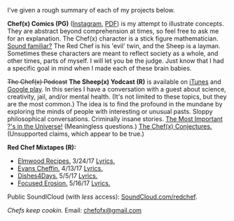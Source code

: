 I've given a rough summary of each of my projects below. 

**Chef(x) Comics (PG)** ([Instagram](https://www.instagram.com/chefofx/), [PDF](https://drive.google.com/open?id=0B1Ol8fuZMTCWZDNUX04zVmZLQ2s)) is my attempt to illustrate concepts. They are abstract beyond comprehension at times, so feel free to ask me for an explanation. The Chef(x) character is a stick figure mathematician. [Sound familiar?](http://www.xkcd.com/) The Red Chef is his 'evil' twin, and the Sheep is a layman. Sometimes these characters are meant to reflect society as a whole, and other times, parts of myself. I will let you be the judge. Just know that I had a specific goal in mind when I made each of these brain babies. 

~~The Chef(x) Podcast~~ **The Sheep(x) Yodcast (R)** is available on [iTunes](https://itunes.apple.com/us/podcast/the-chef-x-podcast/id1227336978?mt=2) and [Google play](https://playmusic.app.goo.gl/?ibi=com.google.PlayMusic&isi=691797987&ius=googleplaymusic&link=https://play.google.com/music/m/I3rgybfbwoigom32k224js4y27a?t%3DThe_Chef(x)_Podcast%26pcampaignid%3DMKT-na-all-co-pr-mu-pod-16). In this series I have a conversation with a guest about science, creativity, jail, and/or mental health. (It's not limited to these topics, but they are the most common.) The idea is to find the profound in the mundane by exploring the minds of people with interesting or unusual pasts. Sloppy philosophical conversations. Criminally insane stories. [The Most Important ?'s in the Universe!](https://drive.google.com/open?id=0B1Ol8fuZMTCWWlVXc2dfLUZTdnM) (Meaningless questions.) [The Chef(x) Conjectures.](https://drive.google.com/open?id=0B1Ol8fuZMTCWRHFEOXNZTl8xVUE) (Unsupported claims, which appear to be true.)


**Red Chef Mixtapes (R):**
- [Elmwood Recipes.](https://soundcloud.com/redchef/sets/elmwood-recipes/s-4d0MH) 3/24/17 [Lyrics.](https://drive.google.com/open?id=0B1Ol8fuZMTCWaldOV2ZYYVlyRlk)
- [Evans Cheffin.](https://soundcloud.com/redchef/sets/evans-cheffin/s-5ctrP) 4/13/17 [Lyrics.](https://drive.google.com/open?id=0B1Ol8fuZMTCWWS1OUHptcEN4aWM)
- [Dishes4Days.](https://soundcloud.com/redchef/sets/dishes4days/s-NY0Mc) 5/5/17 [Lyrics.](https://drive.google.com/open?id=0B1Ol8fuZMTCWc09Yb2tRZndleVE)
- [Focused Erosion.](https://soundcloud.com/redchef/sets/focused-erosion/s-pihsw) 5/16/17 [Lyrics.](https://drive.google.com/open?id=0B1Ol8fuZMTCWWVNQdXd2ZndiaDA)

Public SoundlCloud (with *less* access): [SoundCloud.com/redchef](https://soundcloud.com/redchef).

*Chefs keep cookin.* Email: chefofx@gmail.com
